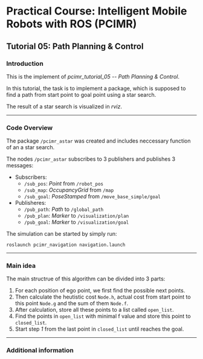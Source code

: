 # Practical Course: Intelligent Mobile Robots with ROS (PCIMR)

## Tutorial 05: Path Planning & Control

### Introduction

This is the implement of *pcimr_tutorial_05 -- Path Planning & Control*.

In this tutorial, the task is to implement a package, which is supposed to find a path from start point to goal point using a star search.

The result of a star search is visualized in *rviz*.


---
### Code Overview

The package `/pcimr_astar` was created and includes neccessary function of an a star search.

The nodes `/pcimr_astar` subscribes to 3 publishers and publishes 3 messages:

- Subscribers:
  - `/sub_pos`: *Point* from `/robot_pos`
  - `/sub_map`: *OccupancyGrid* from `/map`
  - `/sub_goal`: *PoseStamped* from `/move_base_simple/goal`
- Publisheres:
  - `/pub_path`: *Path* to `/global_path`
  - `/pub_plan`: *Marker* to `/visualization/plan`
  - `/pub_goal`: *Marker* to `/visualization/goal`

The simulation can be started by simply run:

    roslaunch pcimr_navigation navigation.launch

---
### Main idea

The main structrue of this algorithm can be divided into 3 parts:

  1. For each position of ego point, we first find the possible next points.
  2. Then calculate the heutistic cost `Node.h`, actual cost from start point to this point `Node.g` and the sum of them `Node.f`.
  3. After calculation, store all these points to a list called `open_list`.
  4. Find the points in `open_list` with minimal f value and store this point to `closed_list`.
  5. Start step *1* from the last point in `closed_list` until reaches the goal.
  
---
### Additional information

